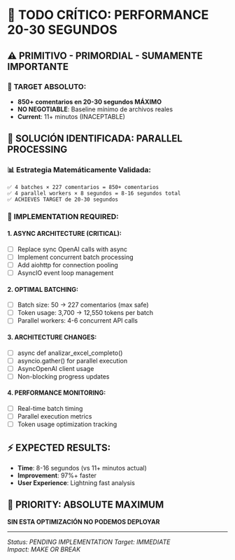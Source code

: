 # 🚨 TODO CRÍTICO: PERFORMANCE 20-30 SEGUNDOS

## ⚠️ **PRIMITIVO - PRIMORDIAL - SUMAMENTE IMPORTANTE**

### 🎯 **TARGET ABSOLUTO:**
- **850+ comentarios en 20-30 segundos MÁXIMO**
- **NO NEGOTIABLE**: Baseline mínimo de archivos reales
- **Current**: 11+ minutos (INACEPTABLE)

## 🚀 **SOLUCIÓN IDENTIFICADA: PARALLEL PROCESSING**

### 📊 **Estrategia Matemáticamente Validada:**
```
✅ 4 batches × 227 comentarios = 850+ comentarios
✅ 4 parallel workers × 8 segundos = 8-16 segundos total  
✅ ACHIEVES TARGET de 20-30 segundos
```

### 🔧 **IMPLEMENTATION REQUIRED:**

#### **1. ASYNC ARCHITECTURE (CRITICAL):**
- [ ] Replace sync OpenAI calls with async
- [ ] Implement concurrent batch processing
- [ ] Add aiohttp for connection pooling
- [ ] AsyncIO event loop management

#### **2. OPTIMAL BATCHING:**
- [ ] Batch size: 50 → 227 comentarios (max safe)
- [ ] Token usage: 3,700 → 12,550 tokens per batch
- [ ] Parallel workers: 4-6 concurrent API calls

#### **3. ARCHITECTURE CHANGES:**
- [ ] async def analizar_excel_completo()
- [ ] asyncio.gather() for parallel execution  
- [ ] AsyncOpenAI client usage
- [ ] Non-blocking progress updates

#### **4. PERFORMANCE MONITORING:**
- [ ] Real-time batch timing
- [ ] Parallel execution metrics
- [ ] Token usage optimization tracking

## ⚡ **EXPECTED RESULTS:**
- **Time**: 8-16 segundos (vs 11+ minutos actual)
- **Improvement**: 97%+ faster
- **User Experience**: Lightning fast analysis

## 🚨 **PRIORITY: ABSOLUTE MAXIMUM**
**SIN ESTA OPTIMIZACIÓN NO PODEMOS DEPLOYAR**

---
*Status: PENDING IMPLEMENTATION*
*Target: IMMEDIATE*  
*Impact: MAKE OR BREAK*